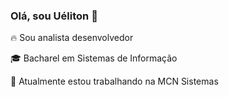 ### Olá, sou Uéliton 👋

🔥 Sou analista desenvolvedor

🎓 Bacharel em Sistemas de Informação

🔭 Atualmente estou trabalhando na MCN Sistemas



